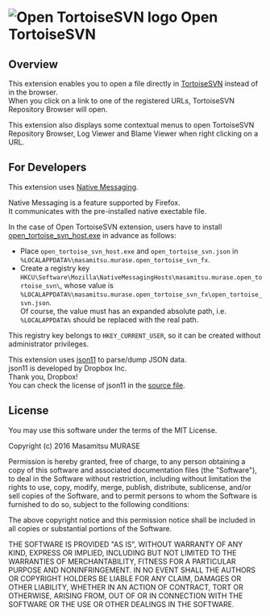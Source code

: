 # ![Open TortoiseSVN logo](https://raw.githubusercontent.com/masamitsu-murase/open_tortoise_svn/firefox_webextensions/extension/icons/icon96.png) Open TortoiseSVN

## Overview

This extension enables you to open a file directly in [TortoiseSVN](http://tortoisesvn.tigris.org/) instead of in the browser.  
When you click on a link to one of the registered URLs, TortoiseSVN Repository Browser will open.

This extension also displays some contextual menus to open TortoiseSVN Repository Browser, Log Viewer and Blame Viewer when right clicking on a URL.

## For Developers

This extension uses [Native Messaging](https://wiki.mozilla.org/WebExtensions/Native_Messaging).

Native Messaging is a feature supported by Firefox.  
It communicates with the pre-installed native exectable file.

In the case of Open TortoiseSVN extension, users have to install [open_tortoise_svn_host.exe](https://github.com/masamitsu-murase/open_tortoise_svn/raw/firefox_webextensions/native_messaging/open_tortoise_svn_host.exe) in advance as follows:

* Place `open_tortoise_svn_host.exe` and `open_tortoise_svn.json` in `%LOCALAPPDATA%\masamitsu.murase.open_tortoise_svn_fx`.
* Create a registry key `HKCU\Software\Mozilla\NativeMessagingHosts\masamitsu.murase.open_tortoise_svn\`, whose value is `%LOCALAPPDATA%\masamitsu.murase.open_tortoise_svn_fx\open_tortoise_svn.json`.  
  Of course, the value must has an expanded absolute path, i.e. `%LOCALAPPDATA%` should be replaced with the real path.

This registry key belongs to `HKEY_CURRENT_USER`, so it can be created without administrator privileges.

This extension uses [json11](https://github.com/dropbox/json11) to parse/dump JSON data.  
json11 is developed by Dropbox Inc.  
Thank you, Dropbox!  
You can check the license of json11 in the [source file](https://raw.githubusercontent.com/masamitsu-murase/open_tortoise_svn/firefox_webextensions/native_messaging/json11.hpp).

## License

You may use this software under the terms of the MIT License.

Copyright (c) 2016 Masamitsu MURASE

Permission is hereby granted, free of charge, to any person obtaining a copy
of this software and associated documentation files (the "Software"), to deal
in the Software without restriction, including without limitation the rights
to use, copy, modify, merge, publish, distribute, sublicense, and/or sell
copies of the Software, and to permit persons to whom the Software is
furnished to do so, subject to the following conditions:

The above copyright notice and this permission notice shall be included in
all copies or substantial portions of the Software.

THE SOFTWARE IS PROVIDED "AS IS", WITHOUT WARRANTY OF ANY KIND, EXPRESS OR
IMPLIED, INCLUDING BUT NOT LIMITED TO THE WARRANTIES OF MERCHANTABILITY,
FITNESS FOR A PARTICULAR PURPOSE AND NONINFRINGEMENT. IN NO EVENT SHALL THE
AUTHORS OR COPYRIGHT HOLDERS BE LIABLE FOR ANY CLAIM, DAMAGES OR OTHER
LIABILITY, WHETHER IN AN ACTION OF CONTRACT, TORT OR OTHERWISE, ARISING FROM,
OUT OF OR IN CONNECTION WITH THE SOFTWARE OR THE USE OR OTHER DEALINGS IN
THE SOFTWARE.

